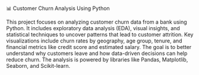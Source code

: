 📊 Customer Churn Analysis Using Python

This project focuses on analyzing customer churn data from a bank using Python. It includes exploratory data analysis (EDA), visual insights, and statistical techniques to uncover patterns that lead to customer attrition. Key visualizations include churn rates by geography, age group, tenure, and financial metrics like credit score and estimated salary. The goal is to better understand why customers leave and how data-driven decisions can help reduce churn. The analysis is powered by libraries like Pandas, Matplotlib, Seaborn, and Scikit-learn.
